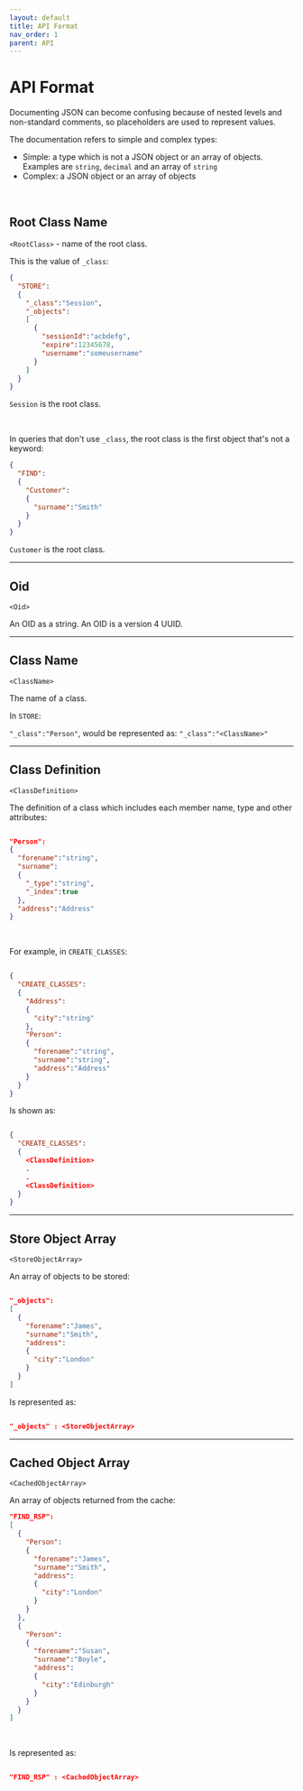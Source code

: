 ```yaml
---
layout: default
title: API Format
nav_order: 1
parent: API
---
```


# API Format

Documenting JSON can become confusing because of nested levels and non-standard comments, so placeholders are used to represent values.

The documentation refers to simple and complex types:

- Simple: a type which is not a JSON object or an array of objects. Examples are `string`, `decimal` and an array of `string`
- Complex: a JSON object or an array of objects

<br/>

## Root Class Name

`<RootClass>` - name of the root class.

This is the value of `_class`:

```json
{
  "STORE":
  {
    "_class":"Session",
    "_objects":
    [
      {
        "sessionId":"acbdefg",
        "expire":12345678,
        "username":"someusername"
      }
    ]
  }
}
``` 

`Session` is the root class. 

<br/>

In queries that don't use `_class`, the root class is the first object that's not a keyword:

```json
{
  "FIND":
  {
    "Customer":
    {
      "surname":"Smith"
    }
  }
}
```

```Customer``` is the root class.



---

## Oid

`<Oid>`

An OID as a string. An OID is a version 4 UUID.

---

## Class Name
`<ClassName>`

The name of a class.

In `STORE`:

`"_class":"Person"`, would be represented as: `"_class":"<ClassName>"`

---

## Class Definition
`<ClassDefinition>`

The definition of a class which includes each member name, type and other attributes:

```json

"Person":
{
  "forename":"string",
  "surname":
  {
    "_type":"string",
    "_index":true
  },
  "address":"Address"
}

```

<br/>

For example, in `CREATE_CLASSES`:

```json

{
  "CREATE_CLASSES":
  {
    "Address":
    {
      "city":"string"      
    },
    "Person":
    {
      "forename":"string",
      "surname":"string",
      "address":"Address"
    }
  }
}

```

Is shown as:

```json

{
  "CREATE_CLASSES":
  {
    <ClassDefinition>
    .
    .
    <ClassDefinition>
  }
}

```

---


## Store Object Array
`<StoreObjectArray>`

An array of objects to be stored:

```json

"_objects":
[
  {
    "forename":"James",
    "surname":"Smith",
    "address":
    {
      "city":"London"
    }
  }
]

```

Is represented as:

```json

"_objects" : <StoreObjectArray>

```

---

## Cached Object Array
`<CachedObjectArray>`

An array of objects returned from the cache:

```json
"FIND_RSP":
[
  {
    "Person":
    {
      "forename":"James",
      "surname":"Smith",
      "address":
      {
        "city":"London"
      }
    }
  },
  {
    "Person":
    {
      "forename":"Susan",
      "surname":"Boyle",
      "address":
      {
        "city":"Edinburgh"
      }
    }
  }
]
```

<br/>

Is represented as:

```json

"FIND_RSP" : <CachedObjectArray>

```
